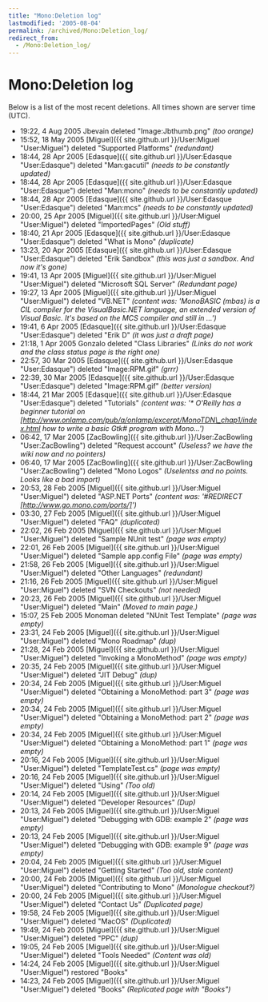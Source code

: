 ```yaml
---
title: "Mono:Deletion log"
lastmodified: '2005-08-04'
permalink: /archived/Mono:Deletion_log/
redirect_from:
  - /Mono:Deletion_log/
---
```


Mono:Deletion log
=================

Below is a list of the most recent deletions. All times shown are server time (UTC).

-   19:22, 4 Aug 2005 Jbevain deleted "Image:Jbthumb.png" *(too orange)*
-   15:52, 18 May 2005 [Miguel]({{ site.github.url }}/User:Miguel "User:Miguel") deleted "Supported Platforms" *(redundant)*
-   18:44, 28 Apr 2005 [Edasque]({{ site.github.url }}/User:Edasque "User:Edasque") deleted "Man:gacutil" *(needs to be constantly updated)*
-   18:44, 28 Apr 2005 [Edasque]({{ site.github.url }}/User:Edasque "User:Edasque") deleted "Man:mono" *(needs to be constantly updated)*
-   18:44, 28 Apr 2005 [Edasque]({{ site.github.url }}/User:Edasque "User:Edasque") deleted "Man:mcs" *(needs to be constantly updated)*
-   20:00, 25 Apr 2005 [Miguel]({{ site.github.url }}/User:Miguel "User:Miguel") deleted "ImportedPages" *(Old stuff)*
-   18:40, 21 Apr 2005 [Edasque]({{ site.github.url }}/User:Edasque "User:Edasque") deleted "What is Mono" *(duplicate)*
-   13:23, 20 Apr 2005 [Edasque]({{ site.github.url }}/User:Edasque "User:Edasque") deleted "Erik Sandbox" *(this was just a sandbox. And now it's gone)*
-   19:41, 13 Apr 2005 [Miguel]({{ site.github.url }}/User:Miguel "User:Miguel") deleted "Microsoft SQL Server" *(Redundant page)*
-   19:27, 13 Apr 2005 [Miguel]({{ site.github.url }}/User:Miguel "User:Miguel") deleted "VB.NET" *(content was: 'MonoBASIC (mbas) is a CIL compiler for the VisualBasic.NET language, an extended version of Visual Basic. It's based on the MCS compiler and still in ...')*
-   19:41, 6 Apr 2005 [Edasque]({{ site.github.url }}/User:Edasque "User:Edasque") deleted "Erik D" *(it was just a draft page)*
-   21:18, 1 Apr 2005 Gonzalo deleted "Class Libraries" *(Links do not work and the class status page is the right one)*
-   22:57, 30 Mar 2005 [Edasque]({{ site.github.url }}/User:Edasque "User:Edasque") deleted "Image:RPM.gif" *(grrr)*
-   22:39, 30 Mar 2005 [Edasque]({{ site.github.url }}/User:Edasque "User:Edasque") deleted "Image:RPM.gif" *(better version)*
-   18:44, 21 Mar 2005 [Edasque]({{ site.github.url }}/User:Edasque "User:Edasque") deleted "Tutorials" *(content was: '\* O'Reilly has a beginner tutorial on [http://www.onlamp.com/pub/a/onlamp/excerpt/MonoTDN\_chap1/index.html how to write a basic Gtk\# program with Mono...')*
-   06:42, 17 Mar 2005 [ZacBowling]({{ site.github.url }}/User:ZacBowling "User:ZacBowling") deleted "Request account" *(Useless? we have the wiki now and no pointers)*
-   06:40, 17 Mar 2005 [ZacBowling]({{ site.github.url }}/User:ZacBowling "User:ZacBowling") deleted "Mono Logos" *(Uselentss and no points. Looks like a bad import)*
-   20:53, 28 Feb 2005 [Miguel]({{ site.github.url }}/User:Miguel "User:Miguel") deleted "ASP.NET Ports" *(content was: '\#REDIRECT [http://www.go.mono.com/ports/]')*
-   03:30, 27 Feb 2005 [Miguel]({{ site.github.url }}/User:Miguel "User:Miguel") deleted "FAQ" *(duplicated)*
-   22:02, 26 Feb 2005 [Miguel]({{ site.github.url }}/User:Miguel "User:Miguel") deleted "Sample NUnit test" *(page was empty)*
-   22:01, 26 Feb 2005 [Miguel]({{ site.github.url }}/User:Miguel "User:Miguel") deleted "Sample app.config File" *(page was empty)*
-   21:58, 26 Feb 2005 [Miguel]({{ site.github.url }}/User:Miguel "User:Miguel") deleted "Other Languages" *(redundant)*
-   21:16, 26 Feb 2005 [Miguel]({{ site.github.url }}/User:Miguel "User:Miguel") deleted "SVN Checkouts" *(not needed)*
-   20:23, 26 Feb 2005 [Miguel]({{ site.github.url }}/User:Miguel "User:Miguel") deleted "Main" *(Moved to main page.)*
-   15:07, 25 Feb 2005 Monoman deleted "NUnit Test Template" *(page was empty)*
-   23:31, 24 Feb 2005 [Miguel]({{ site.github.url }}/User:Miguel "User:Miguel") deleted "Mono Roadmap" *(dup)*
-   21:28, 24 Feb 2005 [Miguel]({{ site.github.url }}/User:Miguel "User:Miguel") deleted "Invoking a MonoMethod" *(page was empty)*
-   20:35, 24 Feb 2005 [Miguel]({{ site.github.url }}/User:Miguel "User:Miguel") deleted "JIT Debug" *(dup)*
-   20:34, 24 Feb 2005 [Miguel]({{ site.github.url }}/User:Miguel "User:Miguel") deleted "Obtaining a MonoMethod: part 3" *(page was empty)*
-   20:34, 24 Feb 2005 [Miguel]({{ site.github.url }}/User:Miguel "User:Miguel") deleted "Obtaining a MonoMethod: part 2" *(page was empty)*
-   20:34, 24 Feb 2005 [Miguel]({{ site.github.url }}/User:Miguel "User:Miguel") deleted "Obtaining a MonoMethod: part 1" *(page was empty)*
-   20:16, 24 Feb 2005 [Miguel]({{ site.github.url }}/User:Miguel "User:Miguel") deleted "TemplateTest.cs" *(page was empty)*
-   20:16, 24 Feb 2005 [Miguel]({{ site.github.url }}/User:Miguel "User:Miguel") deleted "Using" *(Too old)*
-   20:14, 24 Feb 2005 [Miguel]({{ site.github.url }}/User:Miguel "User:Miguel") deleted "Developer Resources" *(Dup)*
-   20:13, 24 Feb 2005 [Miguel]({{ site.github.url }}/User:Miguel "User:Miguel") deleted "Debugging with GDB: example 2" *(page was empty)*
-   20:13, 24 Feb 2005 [Miguel]({{ site.github.url }}/User:Miguel "User:Miguel") deleted "Debugging with GDB: example 9" *(page was empty)*
-   20:04, 24 Feb 2005 [Miguel]({{ site.github.url }}/User:Miguel "User:Miguel") deleted "Getting Started" *(Too old, stale content)*
-   20:00, 24 Feb 2005 [Miguel]({{ site.github.url }}/User:Miguel "User:Miguel") deleted "Contributing to Mono" *(Monologue checkout?)*
-   20:00, 24 Feb 2005 [Miguel]({{ site.github.url }}/User:Miguel "User:Miguel") deleted "Contact Us" *(Duplicated page)*
-   19:58, 24 Feb 2005 [Miguel]({{ site.github.url }}/User:Miguel "User:Miguel") deleted "MacOS" *(Duplicated)*
-   19:49, 24 Feb 2005 [Miguel]({{ site.github.url }}/User:Miguel "User:Miguel") deleted "PPC" *(dup)*
-   19:05, 24 Feb 2005 [Miguel]({{ site.github.url }}/User:Miguel "User:Miguel") deleted "Tools Needed" *(Content was old)*
-   14:24, 24 Feb 2005 [Miguel]({{ site.github.url }}/User:Miguel "User:Miguel") restored "Books"
-   14:23, 24 Feb 2005 [Miguel]({{ site.github.url }}/User:Miguel "User:Miguel") deleted "Books" *(Replicated page with "Books")*


